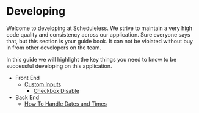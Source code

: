 # Developing

Welcome to developing at Scheduleless. We strive to maintain a very high code
quality and consistency across our application. Sure everyone says that, but 
this section is your guide book. It can not be violated without buy in from
other developers on the team. 

In this guide we will highlight the key things you need to know to be 
successful developing on this application.

* Front End
  * [Custom Inputs](/documentation/developing/front_end/custom_inputs)
    * [Checkbox Disable](/documentation/developing/front_end/custom_inputs/check_box_disable)
* Back End
  * [How To Handle Dates and Times](dates_and_times/)
